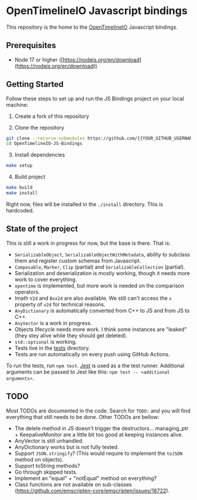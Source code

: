 # OpenTimelineIO Javascript bindings

This repository is the home to the [OpenTimelineIO](https://github.com/AcademySoftwareFoundation/OpenTimelineIO)
Javascript bindings.

## Prerequisites

- Node 17 or higher ([https://nodejs.org/en/download](https://nodejs.org/en/download))

## Getting Started
Follow these steps to set up and run the JS Bindings project on your local machine:

1. Create a fork of this repository

2. Clone the repository
```bash
git clone --recurse-submodules https://github.com/{{YOUR_GITHUB_USERNAME}}/OpenTimelineIO-JS-Bindings.git
cd OpenTimelineIO-JS-Bindings
```

3. Install dependencies
```bash
make setup
```

4. Build project
```bash
make build
make install
```

Right now, files will be installed in the `./install` directory. This is hardcoded.

## State of the project

This is still a work in progress for now, but the base is there. That is:

* `SerializableObject`, `SerializableObjectWithMetadata`, ability to subclass them and
  register custom schemas from Javascript.
* `Composable`, `Marker`, `Clip` (partial) and `SerializableCollection` (partial).
* Serialization and deserialization is mostly working, though it needs more work to
  cover everything.
* `opentime` is implemented, but more work is needed on the comparison operators.
* Imath `V2d` and `Box2d` are also available. We still can't access the `x` property
  of `v2d` for technical reasons.
* `AnyDictionary` is automatically converted from C++ to JS and from JS to C++.
* `AnyVector` is a work in progress.
* Objects lifecycle needs more work. I think some instances are "leaked" (they stey
  alive while they should get deleted).
* `std::optional` is working.
* Tests live in the [tests](./tests) directory.
* Tests are run automatically on every push using GitHub Actions.

To run the tests, run `npm test`. [Jest](https://jestjs.io/) is used as a the test runner.
Additional arguments can be passed to Jest like this: `npm test -- <additional arguments>`.

## TODO

Most TODOs are documented in the code. Search for `TODO:` and you will find everything that
still needs to be done. Other TODOs are bellow:

* The delete method in JS doesn't trigger the destructors... managing_ptr + KeepaliveMonitor are
  a little bit too good at keeping instances alive.
* AnyVector is still unhandled.
* AnyDictionary works but is not fully tested.
* Support `JSON.stringify`? (This would require to implement the `toJSON` method on objects).
* Support toString methods?
* Go through skipped tests.
* Implement an "equal" + "notEqual" method on everything?
* Class functions are not available on sub-classes (https://github.com/emscripten-core/emscripten/issues/18722).
